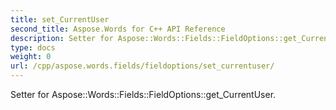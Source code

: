 ```yaml
---
title: set_CurrentUser
second_title: Aspose.Words for C++ API Reference
description: Setter for Aspose::Words::Fields::FieldOptions::get_CurrentUser. 
type: docs
weight: 0
url: /cpp/aspose.words.fields/fieldoptions/set_currentuser/
---
```


Setter for Aspose::Words::Fields::FieldOptions::get_CurrentUser. 

